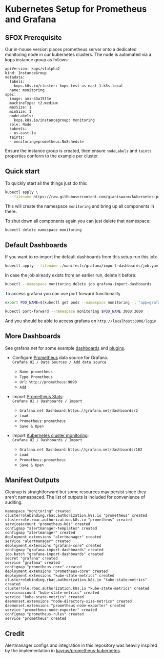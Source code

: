 # Kubernetes Setup for Prometheus and Grafana

## SFOX Prerequisite
Our in-house version places prometheus server onto a dedicated monitoring node in
our kubernetes clusters. The node is automated via a kops instance group as
follows:

```
apiVersion: kops/v1alpha2
kind: InstanceGroup
metadata:
  labels:
    kops.k8s.io/cluster: kops-test-us-east-1.k8s.local
  name: monitoring
spec:
  image: ami-43a15f3e
  machineType: t2.medium
  maxSize: 1
  minSize: 1
  nodeLabels:
    kops.k8s.io/instancegroup: monitoring
  role: Node
  subnets:
  - us-east-1a
  taints:
  - monitoring=prometheus:NoSchedule
```

Ensure the instance group is created, then ensure `nodeLabels` and `taints` properties
conform to the example per cluster.

## Quick start

To quickly start all the things just do this:
```bash
kubectl apply \
  --filename https://raw.githubusercontent.com/giantswarm/kubernetes-prometheus/master/manifests-all.yaml
```

This will create the namespace `monitoring` and bring up all components in there.

To shut down all components again you can just delete that namespace:
```bash
kubectl delete namespace monitoring
```

## Default Dashboards

If you want to re-import the default dashboards from this setup run this job:
```bash
kubectl apply --filename ./manifests/grafana/import-dashboards/job.yaml
```

In case the job already exists from an earlier run, delete it before:
```bash
kubectl --namespace monitoring delete job grafana-import-dashboards
```

To access grafana you can use port forward functionality
```bash
export POD_NAME=$(kubectl get pods --namespace monitoring -l "app=grafana,component=core" -o jsonpath="{.items[0].metadata.name}")

kubectl port-forward --namespace monitoring $POD_NAME 3000:3000
```
And you should be able to access grafana on `http://localhost:3000/login`

## More Dashboards

See grafana.net for some example [dashboards](https://grafana.net/dashboards) and [plugins](https://grafana.net/plugins).

- Configure [Prometheus](https://grafana.net/plugins/prometheus) data source for Grafana.<br/>
`Grafana UI / Data Sources / Add data source`
  - `Name`: `prometheus`
  - `Type`: `Prometheus`
  - `Url`: `http://prometheus:9090`
  - `Add`

- Import [Prometheus Stats](https://grafana.net/dashboards/2):<br/>
  `Grafana UI / Dashboards / Import`
  - `Grafana.net Dashboard`: `https://grafana.net/dashboards/2`
  - `Load`
  - `Prometheus`: `prometheus`
  - `Save & Open`

- Import [Kubernetes cluster monitoring](https://grafana.net/dashboards/162):<br/>
  `Grafana UI / Dashboards / Import`
  - `Grafana.net Dashboard`: `https://grafana.net/dashboards/162`
  - `Load`
  - `Prometheus`: `prometheus`
  - `Save & Open`

## Manifest Outputs

Cleanup is straightforward but some resources may persist since they aren't namespaced.
The list of outputs is included for convenience of auditing.

```
namespace "monitoring" created
clusterrolebinding.rbac.authorization.k8s.io "prometheus" created
clusterrole.rbac.authorization.k8s.io "prometheus" created
serviceaccount "prometheus-k8s" created
configmap "alertmanager-templates" created
configmap "alertmanager" created
deployment.extensions "alertmanager" created
service "alertmanager" created
deployment.extensions "grafana-core" created
configmap "grafana-import-dashboards" created
job.batch "grafana-import-dashboards" created
secret "grafana" created
service "grafana" created
configmap "prometheus-core" created
deployment.extensions "prometheus-core" created
deployment.extensions "kube-state-metrics" created
clusterrolebinding.rbac.authorization.k8s.io "kube-state-metrics" created
clusterrole.rbac.authorization.k8s.io "kube-state-metrics" created
serviceaccount "kube-state-metrics" created
service "kube-state-metrics" created
daemonset.extensions "node-directory-size-metrics" created
daemonset.extensions "prometheus-node-exporter" created
service "prometheus-node-exporter" created
configmap "prometheus-rules" created
service "prometheus" created
```

## Credit

Alertmanager configs and integration in this repository was heavily inspired by the implementation in [kayrus/prometheus-kubernetes](https://github.com/kayrus/prometheus-kubernetes).
